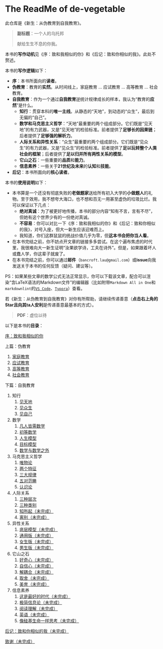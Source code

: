 # The ReadMe of de-vegetable

此仓库是《新生：从伪教育到自我教育》。

> **副标题**：一个人的乌托邦
>
> 献给生生不息的你我。

本书的**写作动机**见《序：致和我相似的你》和《后记：致和你相似的我》。此处不赘述。

本书的**写作逻辑**如下：

- **序**：本书所面向的**读者**。
- **伪教育**：教育的**实然**。从时间线上，家庭教育 ... 应试教育 ... 高等教育 ... 社会教育。
- **自我教育**：作为一个通过**自我教育**逆统计规律成长的样本，我认为“教育的**应然**”是什么。
  - **知行**：贯穿本科的**唯一主线**。从静态的“天地”，到动态的“众生”，最后到无偏的“自己”。
  - **数学和马克思主义哲学**：“天地”最重要的两个组成部分。它们既是“见天地”的有力武器，又是“见天地”的检验标准。前者提供了**足够长的因果链**；后者提供了**足够强的解析力**。
  - **人际关系和异性关系**：“众生”最重要的两个组成部分。它们既是“见众生”的有力武器，又是“见众生”的检验标准。前者提供了**足以玩转整个人类社会的框架**；后者提供了**足以归并所有两性关系的模型**。
  - **它山之石**：一些重要的**品质**和**能力**。
  - **信息素养**：一些关于**21世纪及未来**的**认知**和**技能**。
- **后记**：本书所面向的**核心读者**。

本书的**使用说明**如下：

- 本书算是一个还没有彻底失败的**老做题家**送给所有初入大学的**小做题人**的礼物。至于效用，我不想夸大海口，也不想和百无一用甚至虚伪的垃圾比烂。我可以保证以下几点：
  - **绝对真诚**：为了被更好地传播，本书的部分内容“知有不言，言有不尽”，但她有这个世界少有的一份绝对真诚。
  - **不容易**：你可以对比一下《序：致和我相似的你》和《后记：致和你相似的我》，对号入座，但大一新生应该迎难而上。
  - 我知道，你们这群鼠鼠的统战价值几乎为零，但**这本书会把你当人看**。
- 在本书完结之前，你不妨点开文章的链接多多尝试。在这个遍布焦虑的时代里，我很难向大一新生证明“汝果欲学诗，工夫在诗外”。但是，如果跟着坏人或蠢人学，你这辈子就废了。
- 在本书完结之前，你可以通过**邮件**（`bancroft.lau@gmail.com`）或**issue**向我发送关于本书的任何反馈（疑问、建议等）。

PS：如果某些文章的数学公式无法正常显示，你可以下载该文章，配合可以渲染“含LaTeX语法的Markdown文件”的编辑器（比如附带`Markdown All in One`和`markdownlint`的[`VS Code`](https://code.visualstudio.com/)、[`Typora`](https://typora.io/)）查看。

若《新生：从伪教育到自我教育》对你有所帮助，请继续传递善意（**点击右上角的Star且向其ta人安利**是传递善意最基本的方式）。

> **PDF**：虚位以待

以下是本书的**目录**：

[序：致和我相似的你](https://github.com/Anticorianderist/de-vegetable/blob/main/1-src/1-preface-to-you-like-me.md)

上篇：伪教育

1. [家庭教育](https://github.com/Anticorianderist/de-vegetable/blob/main/1-src/1-pseudo-educations/1-family-education.md)
2. [应试教育](https://github.com/Anticorianderist/de-vegetable/blob/main/1-src/1-pseudo-educations/2-exam-oriented-education.md)
3. [高等教育](https://github.com/Anticorianderist/de-vegetable/blob/main/1-src/1-pseudo-educations/3-higher-education.md)
4. [社会教育](https://github.com/Anticorianderist/de-vegetable/blob/main/1-src/1-pseudo-educations/4-social-education.md)

下篇：自我教育

1. 知行
   1. [见天地](https://github.com/Anticorianderist/de-vegetable/blob/main/1-src/2-self-educations/1-knowing-your-life/1-knowing-the-world.md)
   2. [见众生](https://github.com/Anticorianderist/de-vegetable/blob/main/1-src/2-self-educations/1-knowing-your-life/2-knowing-the-people.md)
   3. [见自己](https://github.com/Anticorianderist/de-vegetable/blob/main/1-src/2-self-educations/1-knowing-your-life/3-knowing-yourself.md)
2. 数学
   1. [凡人皆需数学](https://github.com/Anticorianderist/de-vegetable/blob/main/1-src/2-self-educations/2-math/1-everyone-needs-math.md)
   2. [初等数学](https://github.com/Anticorianderist/de-vegetable/blob/main/1-src/2-self-educations/2-math/2-elementary-math.md)
   3. [人生模型](https://github.com/Anticorianderist/de-vegetable/blob/main/1-src/2-self-educations/2-math/3-life-model.md)
   4. [目标模型](https://github.com/Anticorianderist/de-vegetable/blob/main/1-src/2-self-educations/2-math/4-goal-model.md)
   5. [数学与数学之外](https://github.com/Anticorianderist/de-vegetable/blob/main/1-src/2-self-educations/2-math/5-math-and-beyond.md)
3. 马克思主义哲学
   1. [唯物论](https://github.com/Anticorianderist/de-vegetable/blob/main/1-src/2-self-educations/3-marxist-philosophy/1-materialism.md)
   2. [两个特征](https://github.com/Anticorianderist/de-vegetable/blob/main/1-src/2-self-educations/3-marxist-philosophy/2-two-features.md)
   3. [三大规律](https://github.com/Anticorianderist/de-vegetable/blob/main/1-src/2-self-educations/3-marxist-philosophy/3-three-laws.md)
   4. [五对范畴](https://github.com/Anticorianderist/de-vegetable/blob/main/1-src/2-self-educations/3-marxist-philosophy/4-five-contradictions.md)
   5. [认识论](https://github.com/Anticorianderist/de-vegetable/blob/main/1-src/2-self-educations/3-marxist-philosophy/5-epistemology.md)
4. 人际关系
   1. [三种层次](https://github.com/Anticorianderist/de-vegetable/blob/main/1-src/2-self-educations/4-interpersonal-relationship/1-three-levels.md)
   2. [三种类别](https://github.com/Anticorianderist/de-vegetable/blob/main/1-src/2-self-educations/4-interpersonal-relationship/2-three-types.md)
   3. [知所起（未完成）](https://github.com/Anticorianderist/de-vegetable/blob/main/1-src/2-self-educations/4-interpersonal-relationship/3-begin.md)
   4. [离别（未完成）](https://github.com/Anticorianderist/de-vegetable/blob/main/1-src/2-self-educations/4-interpersonal-relationship/4-end.md)
5. 异性关系
   1. [底层模型（未完成）](https://github.com/Anticorianderist/de-vegetable/blob/main/1-src/2-self-educations/5-heterosexual-relationship/1-fundamental-model.md)
   2. [通用版（未完成）](https://github.com/Anticorianderist/de-vegetable/blob/main/1-src/2-self-educations/5-heterosexual-relationship/2-universal-version.md)
   3. [女生版（未完成）](https://github.com/Anticorianderist/de-vegetable/blob/main/1-src/2-self-educations/5-heterosexual-relationship/3-female-version.md)
   4. [男生版（未完成）](https://github.com/Anticorianderist/de-vegetable/blob/main/1-src/2-self-educations/5-heterosexual-relationship/4-male-version.md)
6. 它山之石
   1. [好奇心（未完成）](https://github.com/Anticorianderist/de-vegetable/blob/main/1-src/2-self-educations/6-characteristic-sugars/1-curiosity.md)
   2. [自信心（未完成）](https://github.com/Anticorianderist/de-vegetable/blob/main/1-src/2-self-educations/6-characteristic-sugars/2-confidence.md)
   3. [解耦合（未完成）](https://github.com/Anticorianderist/de-vegetable/blob/main/1-src/2-self-educations/6-characteristic-sugars/3-decomposition.md)
   4. [取舍（未完成）](https://github.com/Anticorianderist/de-vegetable/blob/main/1-src/2-self-educations/6-characteristic-sugars/4-trade-off.md)
   5. [美育（未完成）](https://github.com/Anticorianderist/de-vegetable/blob/main/1-src/2-self-educations/6-characteristic-sugars/5-aesthetic-education.md)
7. 信息素养
   1. [这是最好的时代（未完成）](https://github.com/Anticorianderist/de-vegetable/blob/main/1-src/2-self-educations/7-information-literacy/1-this-is-the-best-era.md)
   2. [极简信息论（未完成）](https://github.com/Anticorianderist/de-vegetable/blob/main/1-src/2-self-educations/7-information-literacy/2-the-very-simplified-information-theory.md)
   3. [阅读理解（未完成）](https://github.com/Anticorianderist/de-vegetable/blob/main/1-src/2-self-educations/7-information-literacy/3-reading-comprehension.md)
   4. [英语（未完成）](https://github.com/Anticorianderist/de-vegetable/blob/main/1-src/2-self-educations/7-information-literacy/4-english.md)
   5. [像硅基生命一样思考（未完成）](https://github.com/Anticorianderist/de-vegetable/blob/main/1-src/2-self-educations/7-information-literacy/5-thinking-like-silicon-based-life.md)

[后记：致和你相似的我（未完成）](https://github.com/Anticorianderist/de-vegetable/blob/main/1-src/2-epilogue-to-me-like-you.md)

[致谢（未完成）](https://github.com/Anticorianderist/de-vegetable/blob/main/1-src/3-acknowledgments.md)
